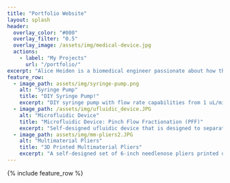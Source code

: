 ```yaml
---
title: "Portfolio Website"
layout: splash
header:
  overlay_color: "#000"
  overlay_filter: "0.5"
  overlay_image: /assets/img/medical-device.jpg
  actions:
    - label: "My Projects"
      url: "/portfolio/"
excerpt: "Alice Heiden is a biomedical engineer passionate about how the human experience interacts with medical device usage and deisgn. Her area of expertise is data analysis, with an emphasis on how current medical device deisgns and protocols can be changed to improve patient and surgeon experience."
feature_row:
  - image_path: assets/img/syringe-pump.png
    alt: "Syringe Pump"
    title: "DIY Syringe Pump!"
    excerpt: "DIY syringe pump with flow rate capabilities from 1 uL/min to 10 mL/min and LED indicator"
  - image_path: /assets/img/ufluidic_device.JPG
    alt: "Microfluidic Device"
    title: "Microfluidic Device: Pinch Flow Fractionation (PFF)"
    excerpt: "Self-designed ufluidic device that is designed to separate molecules of 125-150 um and 425-500um in solution"
  - image_path: assets/img/mm-pliers2.JPG
    alt: "Multimaterial Pliers"
    title: "3D Printed Multimaterial Pliers"
    excerpt: "A self-designed set of 6-inch needlenose pliers printed using PLA (handles) and TPU-95A (flexible center)"
---
```


{% include feature_row %}

